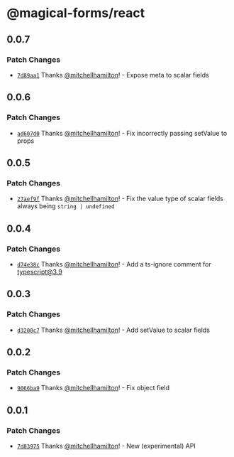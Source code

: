 # @magical-forms/react

## 0.0.7

### Patch Changes

- [`7d89aa1`](https://github.com/Thinkmill/magical-forms/commit/7d89aa1831034a62d59e8b41f1ba10f6a711e67e) Thanks [@mitchellhamilton](https://github.com/mitchellhamilton)! - Expose meta to scalar fields

## 0.0.6

### Patch Changes

- [`ad607d0`](https://github.com/Thinkmill/magical-forms/commit/ad607d0663aac99bd03dafa540aec6c2118f4d09) Thanks [@mitchellhamilton](https://github.com/mitchellhamilton)! - Fix incorrectly passing setValue to props

## 0.0.5

### Patch Changes

- [`27aef9f`](https://github.com/Thinkmill/magical-forms/commit/27aef9ff19506ced1397e4e8a171ea544f59d1af) Thanks [@mitchellhamilton](https://github.com/mitchellhamilton)! - Fix the value type of scalar fields always being `string | undefined`

## 0.0.4

### Patch Changes

- [`d74e38c`](https://github.com/Thinkmill/magical-forms/commit/d74e38c51cda2f1fb09b689d54aac7bd8c55853c) Thanks [@mitchellhamilton](https://github.com/mitchellhamilton)! - Add a ts-ignore comment for typescript@3.9

## 0.0.3

### Patch Changes

- [`d3200c7`](https://github.com/Thinkmill/magical-forms/commit/d3200c7a41f2ec5083338179073fe7b09c1b0c8e) Thanks [@mitchellhamilton](https://github.com/mitchellhamilton)! - Add setValue to scalar fields

## 0.0.2

### Patch Changes

- [`9066ba9`](https://github.com/Thinkmill/magical-forms/commit/9066ba9222effc6fd3c7841226e5a569b59d3d8b) Thanks [@mitchellhamilton](https://github.com/mitchellhamilton)! - Fix object field

## 0.0.1

### Patch Changes

- [`7d83975`](https://github.com/Thinkmill/magical-forms/commit/7d8397557cb5a545f1a338a0266673282bc150ff) Thanks [@mitchellhamilton](https://github.com/mitchellhamilton)! - New (experimental) API
